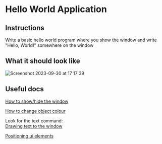 # Hello World Application

## Instructions

Write a basic hello world program where you show the window and write "Hello, World!" somewhere on the window

## What it should look like

![Screenshot 2023-09-30 at 17 17 39](https://github.com/Mistium/Origin-OS/assets/92952823/1649f121-a322-43c9-a53a-5988ab30917b)

## Useful docs

[How to show/hide the window](https://github.com/Mistium/Origin-OS/wiki/OSL-%E2%80%90-Window-Control#showinghiding-window)

[How to change object colour](https://github.com/Mistium/Origin-OS/wiki/OSL-%E2%80%90-UI-Elements#colour-commands)

Look for the text command:<br>
[Drawing text to the window](https://github.com/Mistium/Origin-OS/wiki/OSL-%E2%80%90-UI-Elements#main-ui-elements)


[Positioning ui elements](https://github.com/Mistium/Origin-OS/wiki/OSL-%E2%80%90-Drawing-Cursor#commands)
